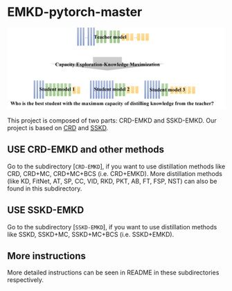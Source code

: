 # EMKD-pytorch-master

![EMKD](CRD-EMKD/fig/illustrative-example.png)

This project is composed of two parts: CRD-EMKD and SSKD-EMKD. Our project is based on [CRD](https://github.com/HobbitLong/RepDistiller) and [SSKD](https://github.com/xuguodong03/SSKD).

## USE CRD-EMKD and other methods
Go to the subdirectory [`CRD-EMKD`], if you want to use distillation methods like CRD, CRD+MC, CRD+MC+BCS (i.e. CRD+EMKD). More distillation methods (like KD, FitNet, AT, SP, CC, VID, RKD, PKT, AB, FT, FSP, NST) can also be found in this subdirectory.

## USE SSKD-EMKD
Go to the subdirectory [`SSKD-EMKD`], if you want to use distillation methods like SSKD, SSKD+MC, SSKD+MC+BCS (i.e. SSKD+EMKD).

## More instructions
More detailed instructions can be seen in README in these subdirectories respectively.